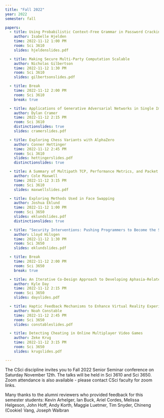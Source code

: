 ```yaml
---
title: "Fall 2022"
year: 2022
semester: fall

papers:
  - title: Using Probabilistic Context-Free Grammar in Password Cracking Tools
    author: Isabelle Hjelden
    time: 2022-11-12 1:00 PM
    room: Sci 3610
    slides: hjeldenslides.pdf

  - title: Making Secure Multi-Party Computation Scalable
    author: Nicholas Gilbertson
    time: 2022-11-12 1:30 PM
    room: Sci 3610
    slides: gilbertsonslides.pdf

  - title: Break
    time: 2022-11-12 2:00 PM
    room: Sci 3610
    break: true

  - title: Applications of Generative Adversarial Networks in Single Image Datasets 
    author: Dylan Cramer
    time: 2022-11-12 2:15 PM
    room: Sci 3610
    distinctionslides: true
    slides: cramerslides.pdf

  - title: Exploring Chess Variants with AlphaZero
    author: Conner Hettinger
    time: 2022-11-12 2:45 PM
    room: Sci 3610
    slides: hettingerslides.pdf
    distinctionslides: true

  - title: A Summary of Multipath TCP, Performance Metrics, and Packet Scheduling Methods
    author: Cole Maxwell
    time: 2022-11-12 3:15 PM
    room: Sci 3610
    slides: maxwellslides.pdf

  - title: Exploring Methods Used in Face Swapping
    author: Joshua Eklund
    time: 2022-11-12 1:00 PM
    room: Sci 3650
    slides: eklundslides.pdf
    distinctionslides: true

  - title: "Security Interventions: Pushing Programmers to Become the Solution"
    author: Lloyd Hilsgen
    time: 2022-11-12 1:30 PM
    room: Sci 3650
    slides: eklundslides.pdf

  - title: Break
    time: 2022-11-12 2:00 PM
    room: Sci 3650
    break: true

  - title: An Iterative Co-Design Approach to Developing Aphasia-Related Assistive Technologies 
    author: Kyle Day
    time: 2022-11-12 2:15 PM
    room: Sci 3650
    slides: dayslides.pdf

  - title: Haptic Feedback Mechanisms to Enhance Virtual Reality Experiences
    author: Noah Constable
    time: 2022-11-12 2:45 PM
    room: Sci 3650
    slides: constableslides.pdf

  - title: Detecting Cheating in Online Multiplayer Video Games 
    author: Zeke Krug
    time: 2022-11-12 3:15 PM
    room: Sci 3650
    slides: krugslides.pdf

---
```


The CSci discipline invites you to Fall 2022 Senior Seminar conference on
Saturday November 12th.
The talks will be held in Sci 3610 and Sci 3650. 
Zoom attendance is also available - please contact CSci faculty for zoom links.  

Many thanks to the alumni reviewers who provided feedback for this semester students: Kevin Arhelger, Ian Buck, Ariel Cordes, 
Melissa Helgeson, John Hoff, Andy Korth, Maggie Luetmer, Tim Snyder, Chineng (Cookie) Vang, Joseph Walbran 






